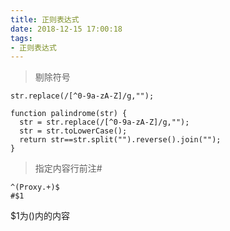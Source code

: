 ```yaml
---
title: 正则表达式
date: 2018-12-15 17:00:18
tags: 
- 正则表达式
---
```

>剔除符号
```
str.replace(/[^0-9a-zA-Z]/g,"");
```
```
function palindrome(str) {
  str = str.replace(/[^0-9a-zA-Z]/g,"");
  str = str.toLowerCase();
  return str==str.split("").reverse().join("");
}
```
>指定内容行前注#
```
^(Proxy.+)$
#$1
```
$1为()内的内容